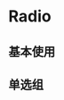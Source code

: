 # Radio

## 基本使用
<demo src="../../demos/radio/basic.vue"></demo>

## 单选组
<demo src="../../demos/radio/group.vue"></demo>

